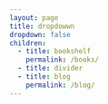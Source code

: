 ```yaml
---
layout: page
title: dropdowwn
dropdown: false
children:
  - title: bookshelf
    permalink: /books/
  - title: divider
  - title: blog
    permalink: /blog/
---
```

